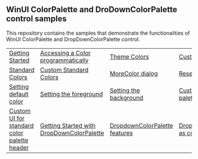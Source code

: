 ## WinUI ColorPalette and DroDownColorPalette control samples
This repository contains the samples that demonstrate the functionalities of WinUI ColorPalette and DropDownColorPalette control.

<table>
 <tr>
  <td><a href="Samples/ColorPalette_features">Getting Started</a></td>
  <td><a href="Samples/ColorPalette_features">Accessing a Color programmatically</a></td>
  <td><a href="Samples/ColorPalette_features">Theme Colors</a></td>
  <td><a href="Samples/Custom-Colors">Custom Theme Colors</a></td>
 </tr>
 <tr>
  <td><a href="Samples/ColorPalette_features">Standard Colors</a></td>
  <td><a href="Samples/Custom-Colors">Custom Standard Colors</a></td>
  <td><a href="Samples/ColorPalette_features">MoreColor dialog</a></td>
  <td><a href="Samples/ColorPalette_features">Reset selected color</a></td>
 </tr>
  <tr>
  <td><a href="Samples/Custom-Colors">Setting default color</a></td>
  <td><a href="Samples/Custom-Colors">Setting the foreground</a></td>
  <td><a href="Samples/Custom-Colors">Setting the background</a></td>
  <td><a href="Samples/Custom-Colors">Custom UI of theme palette header</a></td>
 </tr>
  <tr>
  <td><a href="Samples/Custom-Colors">Custom UI for standard color palette header</a></td>
  <td><a href="Samples/DropDown_ColorPalette">Getting Started with DropDownColorPalette</a></td>
  <td><a href="Samples/DropDown_ColorPalette">DropdownColorPalette features</a></td>
  <td><a href="Samples/DropDownColorPalette_as_command">DropDownColorPalette as command</a></td>
  <td><a href="Samples/DropDownColorPalette_as_command">Custom UI of  DropdownColorPalette</a></td>
  <td><a href="Samples/DropDownColorPalette_as_command">Customize DropdownColorPalette content</a></td>
 </tr>
</table>
